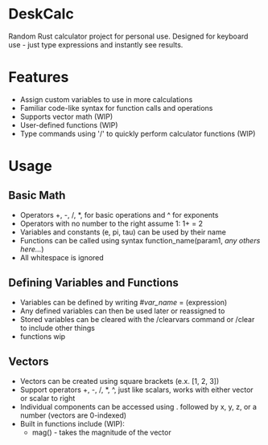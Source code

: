 # DeskCalc
Random Rust calculator project for personal use. 
Designed for keyboard use - just type expressions and instantly see results.
# Features
- Assign custom variables to use in more calculations
- Familiar code-like syntax for function calls and operations
- Supports vector math (WIP)
- User-defined functions (WIP)
- Type commands using '/' to quickly perform calculator functions (WIP)
# Usage
## Basic Math
- Operators +, -, /, *, for basic operations and ^ for exponents
- Operators with no number to the right assume 1: 1+ = 2
- Variables and constants (e, pi, tau) can be used by their name
- Functions can be called using syntax function_name(param1,  *any others here...*)
- All whitespace is ignored
## Defining Variables and Functions
- Variables can be defined by writing #*var_name* = (expression)
- Any defined variables can then be used later or reassigned to
- Stored variables can be cleared with the /clearvars command or /clear to include other things
- functions wip
## Vectors
- Vectors can be created using square brackets (e.x. [1, 2, 3])
- Support operators +, -, /, *, ^, just like scalars, works with either vector or scalar to right
- Individual components can be accessed using . followed by x, y, z, or a number (vectors are 0-indexed)
- Built in functions include (WIP):
    - mag() - takes the magnitude of the vector
